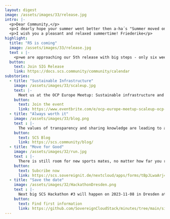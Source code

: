 ```yaml
---
layout: digest
image: /assets/images/33/release.jpg
intro: |-
  <p>Dear Community,</p>
  <p>I dearly hope your summer went better then a-ha´s "Summer moved on" and you are using the time where customers are on vacation or arrived relaxed. This time is important to calm down and gather strength again. Because this autumn will be exiting, communicative, eventfull, and new.</p>
  <p>I wish you a pleasant and relaxed summertime! Friederike</p>
highlight:
  title: "R5 is coming"
  image: /assets/images/33/release.jpg
  text : |-
    <p>we are approaching our 5th release with big steps - only six weeks left. That´s why we re-open our Special Interest Group Release, bi-weely Thursdays 14:05 CEST, it starts next week - 17.09.2023. All teams are making progress, this SIG will collect this progess for the next big release. Interested? Than join the SIG Release.</p>
  button:
    text: Join SIG Release
    link: https://docs.scs.community/community/calendar
substories:
  - title: "Sustainable Infrastructure"
    image: /assets/images/33/scaleup.jpg
    text: |-
      Meet us at the OCP Europe Meetup: Sustainable infrastructure and open hardware deployment in Europe - 05.09.2023. This event broachs the issue of sustainable open source technology: hardware and with us also software - only the conscious use of both will lead to real sustainability, as sustainable digitization could be.
    button:
      text: Join the event 
      link: https://www.eventbrite.com/e/ocp-europe-meetup-scaleup-ocp-experience-center-registration-686132409507?aff=erelexpmlt
  - title: "Always worth it"
    image: /assets/images/33/blog.png
    text : |-
      The values of transparency and sharing knowledge are leading to a very active community and a constantly re-filling blog. The latest posts are about SCS as Cloud in a Box. And a re-evaluation of the air-gapped installation. Always worth a read!
    button:
      text: SCS Blog
      link: https://scs.community/blog/
  - title: "Move for Good"
    image: /assets/images/32/run.jpg
    text : |-
      There is still room for new sports mates, no matter how far you run, walk, swim, or cycle - every kilometer counts for the good reason: we donate all money to a project which provides devices and knowledge to refugies and their children. Get up your butts.
    button:
      text: Subcribe now 
      link: https://scs.sovereignit.de/nextcloud/apps/forms/tBpJLwaArj4eRHpt/submit
  - title: "Save the date"
    image: /assets/images/32/HackathonDresden.png
    text : |-
      Next big SCS Hackathon #3 will happen on 2023-11-08 in Dresden at Cloud & Heat! CLOUD&HEAT Technologies GmbH, Königsbrücker Str. 96/Halle 15, 01099 Dresden. Save the date! At the 7th of November we will meet with all attendees who already arrived in Dresden. Planing starts right after our vacation time. 
    button:
      text: Find first information
      link: https://github.com/SovereignCloudStack/minutes/tree/main/sig-community
---
```

